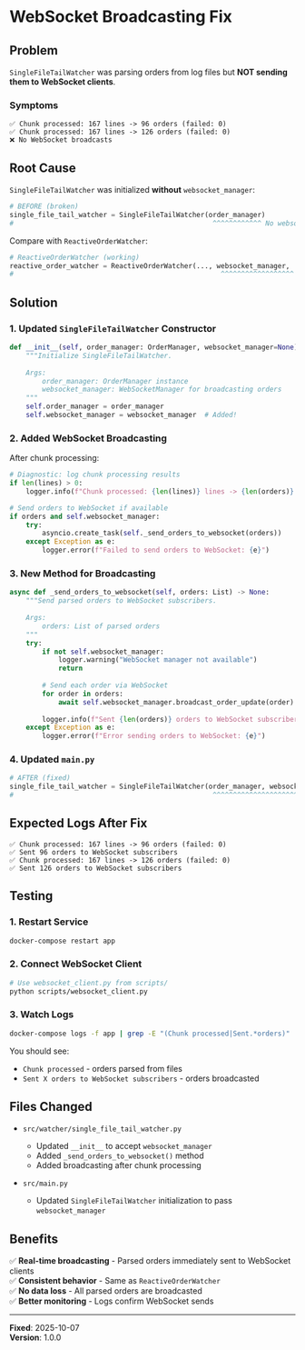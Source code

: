# WebSocket Broadcasting Fix

## Problem

`SingleFileTailWatcher` was parsing orders from log files but **NOT sending them to WebSocket clients**.

### Symptoms
```
✅ Chunk processed: 167 lines -> 96 orders (failed: 0)
✅ Chunk processed: 167 lines -> 126 orders (failed: 0)
❌ No WebSocket broadcasts
```

## Root Cause

`SingleFileTailWatcher` was initialized **without** `websocket_manager`:

```python
# BEFORE (broken)
single_file_tail_watcher = SingleFileTailWatcher(order_manager)
#                                                 ^^^^^^^^^^^^ No websocket_manager!
```

Compare with `ReactiveOrderWatcher`:
```python
# ReactiveOrderWatcher (working)
reactive_order_watcher = ReactiveOrderWatcher(..., websocket_manager, ...)
#                                                   ^^^^^^^^^^^^^^^^^^ Has WebSocket!
```

## Solution

### 1. Updated `SingleFileTailWatcher` Constructor

```python
def __init__(self, order_manager: OrderManager, websocket_manager=None):
    """Initialize SingleFileTailWatcher.
    
    Args:
        order_manager: OrderManager instance
        websocket_manager: WebSocketManager for broadcasting orders
    """
    self.order_manager = order_manager
    self.websocket_manager = websocket_manager  # Added!
```

### 2. Added WebSocket Broadcasting

After chunk processing:
```python
# Diagnostic: log chunk processing results
if len(lines) > 0:
    logger.info(f"Chunk processed: {len(lines)} lines -> {len(orders)} orders (failed: {failed_lines})")

# Send orders to WebSocket if available
if orders and self.websocket_manager:
    try:
        asyncio.create_task(self._send_orders_to_websocket(orders))
    except Exception as e:
        logger.error(f"Failed to send orders to WebSocket: {e}")
```

### 3. New Method for Broadcasting

```python
async def _send_orders_to_websocket(self, orders: List) -> None:
    """Send parsed orders to WebSocket subscribers.
    
    Args:
        orders: List of parsed orders
    """
    try:
        if not self.websocket_manager:
            logger.warning("WebSocket manager not available")
            return
        
        # Send each order via WebSocket
        for order in orders:
            await self.websocket_manager.broadcast_order_update(order)
        
        logger.info(f"Sent {len(orders)} orders to WebSocket subscribers")
    except Exception as e:
        logger.error(f"Error sending orders to WebSocket: {e}")
```

### 4. Updated `main.py`

```python
# AFTER (fixed)
single_file_tail_watcher = SingleFileTailWatcher(order_manager, websocket_manager)
#                                                 ^^^^^^^^^^^^^^^^^^^^^^^^^^^^^^^^^^
```

## Expected Logs After Fix

```
✅ Chunk processed: 167 lines -> 96 orders (failed: 0)
✅ Sent 96 orders to WebSocket subscribers
✅ Chunk processed: 167 lines -> 126 orders (failed: 0)  
✅ Sent 126 orders to WebSocket subscribers
```

## Testing

### 1. Restart Service

```bash
docker-compose restart app
```

### 2. Connect WebSocket Client

```bash
# Use websocket_client.py from scripts/
python scripts/websocket_client.py
```

### 3. Watch Logs

```bash
docker-compose logs -f app | grep -E "(Chunk processed|Sent.*orders)"
```

You should see:
- `Chunk processed` - orders parsed from files
- `Sent X orders to WebSocket subscribers` - orders broadcasted

## Files Changed

- `src/watcher/single_file_tail_watcher.py`
  - Updated `__init__` to accept `websocket_manager`
  - Added `_send_orders_to_websocket()` method
  - Added broadcasting after chunk processing

- `src/main.py`
  - Updated `SingleFileTailWatcher` initialization to pass `websocket_manager`

## Benefits

✅ **Real-time broadcasting** - Parsed orders immediately sent to WebSocket clients  
✅ **Consistent behavior** - Same as `ReactiveOrderWatcher`  
✅ **No data loss** - All parsed orders are broadcasted  
✅ **Better monitoring** - Logs confirm WebSocket sends  

---

**Fixed**: 2025-10-07  
**Version**: 1.0.0

